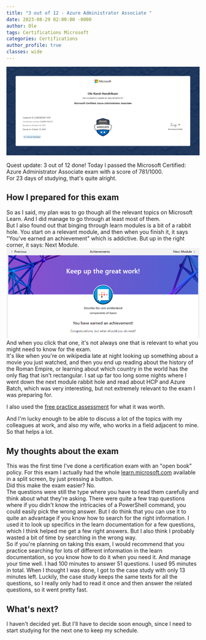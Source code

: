 ```yaml
---
title: "3 out of 12 - Azure Administrator Associate "
date: 2023-08-29 02:00:00 -0000
author: Ole
tags: Certifications Microsoft 
categories: Certifications
author_profile: true
classes: wide
---
```


![Microsoft Certified: Azure Administrator Associate](/assets/images/certification3/certification3.png)

Quest update: 3 out of 12 done!
Today I passed the Microsoft Certified: Azure Administrator Associate exam with a score of 781/1000.  
For 23 days of studying, that's quite alright.

## How I prepared for this exam

So as I said, my plan was to go though all the relevant topics on Microsoft Learn.
And I did manage to go through at least most of them.  
But I also found out that binging through learn modules is a bit of a rabbit hole. You start on a relevant module, and then when you finish it, it says "You've earned an achievement" which is addictive. But up in the right corner, it says: Next Module.  
![next module](/assets/images/certification3/achievement.png)
And when you click that one, it's not always one that is relevant to what you might need to know for the exam.  
It's like when you're on wikipedia late at night looking up something about a movie you just watched, and then you end up reading about the history of the Roman Empire, or learning about which country in the world has the only flag that isn't rectangular. 
I sat up far too long some nights where I went down the next module rabbit hole and read about HCP and Azure Batch, which was very interesting, but not extremely relevant to the exam I was preparing for.

I also used the [free practice assessment](https://learn.microsoft.com/en-us/credentials/certifications/exams/az-104/practice/assessment?assessmentId=21&assessment-type=practice) for what it was worth.

And I'm lucky enough to be able to discuss a lot of the topics with my colleagues at work, and also my wife, who works in a field adjacent to mine. So that helps a lot.

## My thoughts about the exam

This was the first time I've done a certification exam with an "open book" policy. 
For this exam I actually had the whole [learn.microsoft.com](https://learn.microsoft.com) available in a split screen, by just pressing a button.  
Did this make the exam easier? No.  
The questions were still the type where you have to read them carefully and think about what they're asking.
There were quite a few trap questions where if you didn't know the intricacies of a PowerShell command, you could easily pick the wrong answer.
But I do think that you can use it to quite an advantage if you know how to search for the right information.
I used it to look up specifics in the learn documentation for a few questions, which I think helped me get a few right answers.
But I also think I probably wasted a bit of time by searching in the wrong way.  
So if you're planning on taking this exam, I would recommend that you practice searching for lots of different information in the learn documentation, so you know how to do it when you need it.
And manage your time well. I had 100 minutes to answer 51 questions. I used 95 minutes in total. When I thought I was done, I got to the case study with only 13 minutes left. Luckily, the case study keeps the same texts for all the questions, so I really only had to read it once and then answer the related questions, so it went pretty fast.


## What's next?

I haven't decided yet. But I'll have to decide soon enough, since I need to start studying for the next one to keep my schedule.



